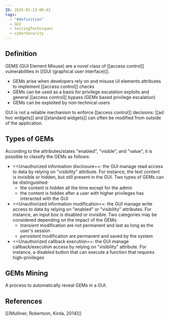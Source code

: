 ```yaml
---
ID: 2025-01-13-09:43
tags:
  - "#definition"
  - GUI
  - testingTechniques
  - cyberSecurity
---
```

## Definition

GEMS (GUI Element Misuse) are a novel class of [[access control]] vulnerabilities in [[GUI (graphical user interface)]].
- GEMs arise when developers rely on and misuse UI elements attributes to implement [[access control]] checks
- GEMs can be used as a basis for privilege escalation exploits and general [[access control]] bypass (GEMs based privilege escalation)
- GEMs can be exploited by non-technical users

GUI is not a reliable mechanism to enforce [[access control]] decisions: [[ad hoc widgets]] and [[standard widgets]] can often be modified from outside of the application.

## Types of GEMs

According to the attributes/states "enabled", "visible", and "value", it is possible to classify the GEMs as follows:
- ==Unauthorized information disclosure==: the GUI manage read access to data by relying on "visibility" attribute. For instance, the text content is invisible or hidden, but still present in the GUI. Two types of GEMs can be distinguished: 
	- the content is hidden all the time except for the admin
	- the content is hidden after a user with higher privileges has interacted with the GUI
- ==Unauthorized information modification==: the GUI manage write access to data by relying on "enabled" or "visibility" attributes. For instance, an input box is disabled or invisible. Two categories may be considered depending on the impact of the GEMs:
	- *transient* modification are not permanent and last as long as the user's session
	- *persistent* modification are permanent and saved by the system
- ==Unauthorized callback execution==: the GUI manage callback/execution access by relying on "visibility" attribute. For instance, a disabled button that can execute a function that requires high-privileges

## GEMs Mining

A process to automatically reveal GEMs in a GUI. 

## References
[[(Mulliner, Robertson, Kirda, 2014)]]
